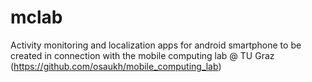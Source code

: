 # mclab
Activity monitoring and localization apps for android smartphone to be created in connection with the mobile computing lab @ TU Graz (https://github.com/osaukh/mobile_computing_lab)

